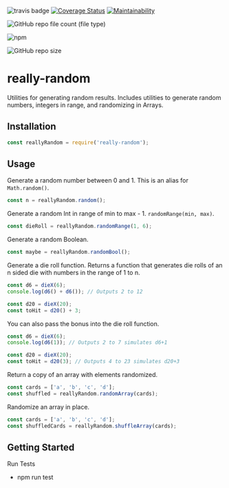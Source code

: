 ![travis badge](https://travis-ci.org/soggybag/really-random.svg?branch=master)
[![Coverage Status](https://coveralls.io/repos/github/soggybag/really-random/badge.svg?branch=master)](https://coveralls.io/github/soggybag/really-random?branch=master)
[![Maintainability](https://api.codeclimate.com/v1/badges/ddb65c2e91ad67ffb6c1/maintainability)](https://codeclimate.com/github/soggybag/really-random/maintainability)

![GitHub repo file count (file type)](https://img.shields.io/github/directory-file-count/soggybag/really-random?type=js)

![npm](https://img.shields.io/npm/v/really-random)

![GitHub repo size](https://img.shields.io/github/repo-size/soggybag/really-random)


# really-random

Utilities for generating random results. Includes utilities to generate
random numbers, integers in range, and randomizing in Arrays.

## Installation

```JavaScript
const reallyRandom = require('really-random');
```

## Usage

Generate a random number between 0 and 1. This is an alias for `Math.random()`.

```JavaScript
const n = reallyRandom.random();
```

Generate a random Int in range of min to max - 1. `randomRange(min, max)`.

```JavaScript
const dieRoll = reallyRandom.randomRange(1, 6);
```

Generate a random Boolean.

```JavaScript
const maybe = reallyRandom.randomBool();
```

Generate a die roll function. Returns a function that generates die rolls of
an n sided die with numbers in the range of 1 to n.

```JavaScript
const d6 = dieX(6);
console.log(d6() + d6()); // Outputs 2 to 12

const d20 = dieX(20);
const toHit = d20() + 3;
```

You can also pass the bonus into the die roll function.

```JavaScript
const d6 = dieX(6);
console.log(d6(1)); // Outputs 2 to 7 simulates d6+1

const d20 = dieX(20);
const toHit = d20(3); // Outputs 4 to 23 simulates d20+3
```

Return a copy of an array with elements randomized.

```JavaScript
const cards = ['a', 'b', 'c', 'd'];
const shuffled = reallyRandom.randomArray(cards);
```

Randomize an array in place.

```JavaScript
const cards = ['a', 'b', 'c', 'd'];
const shuffledCards = reallyRandom.shuffleArray(cards);
```

## Getting Started 

Run Tests

- npm run test
